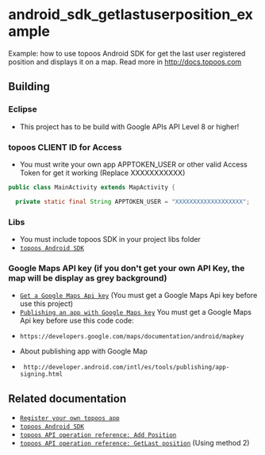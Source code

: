 android_sdk_getlastuserposition_example
=======================================

Example: how to use topoos Android SDK for get the last user registered position and displays it on a map. Read more in http://docs.topoos.com

## Building

### Eclipse
 * This project has to be build with Google APIs API Level 8 or higher!

### topoos CLIENT ID for Access
 * You must write your own app APPTOKEN_USER or other valid Access Token for get it working (Replace XXXXXXXXXXX)
  
```java
public class MainActivity extends MapActivity {

  private static final String APPTOKEN_USER = "XXXXXXXXXXXXXXXXXXX";
```

### Libs
 * You must include topoos SDK in your project libs folder
 * [`topoos Android SDK`][URI_TOPOOS_ANDROID_SDK]

### Google Maps API key (if you don't get your own API Key, the map will be display as grey background)

 * [`Get a Google Maps Api key`][URI_GOOGLEMAPSKEY] (You must get a Google Maps Api key before use this project)
 * [`Publishing an app with Google Maps key`][URI_GOOGLEMAPSPUBLISH]
You must get a Google Maps Api key before use this code code: 
 *     https://developers.google.com/maps/documentation/android/mapkey
 * About publishing app with Google Map
 *		http://developer.android.com/intl/es/tools/publishing/app-signing.html

## Related documentation

 * [`Register your own topoos app`][URI_TOPOOS_REGISTER_APP]
 * [`topoos Android SDK`][URI_TOPOOS_ANDROID_SDK]
 * [`topoos API operation reference: Add Position`][URI_TOPOOS_APIREF_ADDPOS]
 * [`topoos API operation reference: GetLast position`][URI_TOPOOS_APIREF_GETPOS] (Using method 2)

[URI_GOOGLEMAPSKEY]: https://developers.google.com/maps/documentation/android/mapkey
[URI_GOOGLEMAPSPUBLISH]: http://developer.android.com/intl/es/tools/publishing/app-signing.html
[URI_TOPOOS_REGISTER_APP]: http://docs.topoos.com/api-guides/registering-your-app/
[URI_TOPOOS_ANDROID_SDK]: http://docs.topoos.com/tools/sdks/android/
[URI_TOPOOS_APIREF_ADDPOS]: http://docs.topoos.com/reference/positions/add/
[URI_TOPOOS_APIREF_GETPOS]: http://docs.topoos.com/reference/positions/get/

